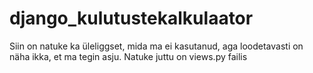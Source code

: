 # django_kulutustekalkulaator

Siin on natuke ka üleliggset, mida ma ei kasutanud, aga loodetavasti on näha ikka, et ma tegin asju.
Natuke juttu on views.py failis
